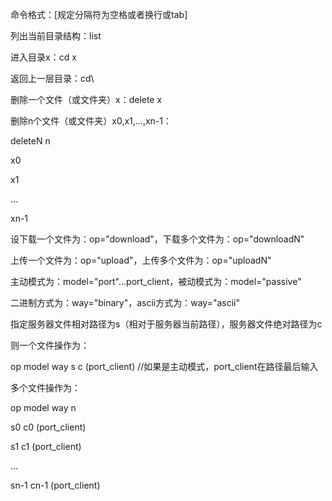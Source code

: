 命令格式：[规定分隔符为空格或者换行或tab]

列出当前目录结构：list

进入目录x：cd x

返回上一层目录：cd\

删除一个文件（或文件夹）x：delete x

删除n个文件（或文件夹）x0,x1,...,xn-1：

deleteN n

x0

x1

... 

xn-1

设下载一个文件为：op="download"，下载多个文件为：op="downloadN"

上传一个文件为：op="upload"，上传多个文件为：op="uploadN"

主动模式为：model="port"...port_client，被动模式为：model="passive"

二进制方式为：way="binary"，ascii方式为：way="ascii"

指定服务器文件相对路径为s（相对于服务器当前路径），服务器文件绝对路径为c

则一个文件操作为：

op model way s c (port_client) //如果是主动模式，port_client在路径最后输入

多个文件操作为：

op model way n

s0 c0 (port_client)

s1 c1 (port_client)

...

sn-1 cn-1 (port_client)
